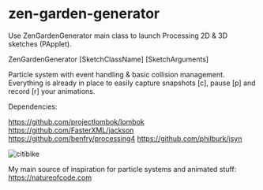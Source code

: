 # zen-garden-generator

Use ZenGardenGenerator main class to launch Processing 2D & 3D sketches (PApplet).

ZenGardenGenerator [SketchClassName] [SketchArguments]

Particle system with event handling & basic collision management. Everything is already in place to easily capture snapshots [c], pause [p] and record [r] your animations.

Dependencies:

https://github.com/projectlombok/lombok
https://github.com/FasterXML/jackson
https://github.com/benfry/processing4
https://github.com/philburk/jsyn

![citibike](https://github.com/gestorum/zen-garden-generator/assets/96925948/3706a863-f45f-41aa-871f-3ab776e1547f)

My main source of inspiration for particle systems and animated stuff: https://natureofcode.com
